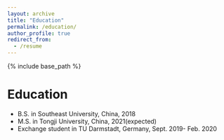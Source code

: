 ```yaml
---
layout: archive
title: "Education"
permalink: /education/
author_profile: true
redirect_from:
  - /resume
---
```


{% include base_path %}

Education
======
* B.S. in Southeast University, China, 2018
* M.S. in Tongji University, China, 2021(expected)
* Exchange student in TU Darmstadt, Germany, Sept. 2019- Feb. 2020


